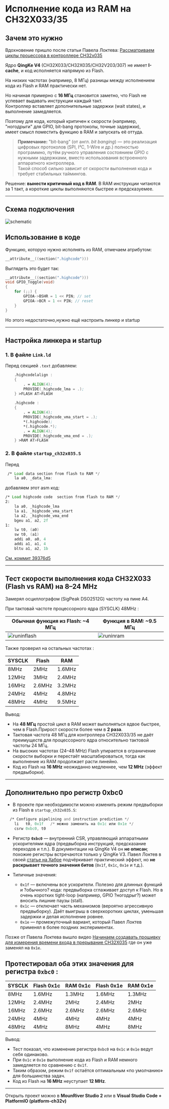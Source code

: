 # Исполнение кода из RAM на CH32X033/35

## Зачем это нужно

Вдохновение пришло после статьи Павела Локтева: [Рассматриваем циклы процессора в контроллере CH32x035](https://habr.com/ru/articles/872890)

Ядро **QingKe V4** (CH32X033/CH32X035/CH32V203/307) не имеет **I-cache**, и код исполняется напрямую из Flash.

На низких частотах (например, 8 МГц) разницы между исполнением кода из Flash и RAM практически нет.  

Но начиная примерно с **16 МГц** становится заметно, что Flash не успевает выдавать инструкции каждый такт.  
Контроллер вставляет дополнительные задержки (wait states), и выполнение замедляется.  

Поэтому для кода, который критичен к скорости (например, "ногодрыги" для GPIO, bit-bang протоколы, точные задержки),  
имеет смысл поместить функцию в RAM и запускать её оттуда. 

> **Примечание:** "bit-bang" (от англ. *bit banging*) — это реализация цифровых протоколов (SPI, I²C, 1-Wire и др.) полностью программно, 
> путём ручного управления состоянием GPIO с нужными задержками, вместо использования встроенного аппаратного контроллера.  
> Такой способ сильно зависит от скорости выполнения кода и требует стабильных таймингов.

Решение: **вынести критичный код в RAM**. В RAM инструкции читаются за 1 такт, а короткие циклы выполняются быстрее и предсказуемее.

---

## Схема подключения

![schematic](images/schematic.png)

## Использование в коде

Функцию, которую нужно исполнять из RAM, отмечаем атрибутом:

```c
__attribute__((section(".highcode")))
```

Выглядеть это будет так:

```c
__attribute__((section(".highcode")))
void GPIO_Toggle(void)
{
    for (;;) {
        GPIOA->BSHR = 1 << PIN; // set
        GPIOA->BCR = 1 << PIN; // reset
    }
}
```

Но  этого недостаточно,нужно ещё настроить линкер и startup

---

## Настройка линкера и startup

### 1. В файле `Link.ld`

Перед секцией `.text` добавляем:

```asm
  	.highcodelalign : 
    {       
        . = ALIGN(4);
        PROVIDE(_highcode_lma = .); 
    } >FLASH AT>FLASH 
    
    .highcode : 
    {
        . = ALIGN(4);
        PROVIDE(_highcode_vma_start = .);
        *(.highcode);
        *(.highcode.*);
		. = ALIGN(4); 
        PROVIDE(_highcode_vma_end = .);
    } >RAM AT>FLASH
````

### 2. В файле `startup_ch32x035.S`

Перед 
```asm
 /* Load data section from flash to RAM */
	la a0, _data_lma:
```
добавляем этот asm код:

```asm
/* Load highcode code  section from flash to RAM */
2:
    la a0, _highcode_lma
    la a1, _highcode_vma_start
    la a2, _highcode_vma_end
    bgeu a1, a2, 2f
1:
    lw t0, (a0)
    sw t0, (a1)
    addi a0, a0, 4
    addi a1, a1, 4
    bltu a1, a2, 1b
```

[См. коммит 39376d5](https://github.com/dzanis/CH32X033_runinram_test/commit/39376d54b02a8320292dfd27363899bbf2fa3fe6)

---

## Тест скорости выполнения кода CH32X033 (Flash vs RAM) на 8–24 MHz

Замерял осциллографом (SigPeak DSO2512G) частоту на пине A4.

При тактовай частоте процессорного ядра (SYSCLK) 48MHz :

| Обычная функция из Flash: **\~4 МГц** | Функция в RAM: **\~9.5 МГц** |
| --- | --- |
| ![runinflash](images/runinflash.bmp) | ![runinram](images/runinram.bmp) |

Также проверил на остальных частотах :

|SYSCLK | Flash   | RAM     |
| ---   | ---     | ---     |
| 8MHz  | 2MHz    | 1.6MHz  |
| 12MHz | 3MHz    | 2.4MHz  |
| 16MHz | 2.6MHz  | 3.2MHz  |
| 24MHz | 4MHz    | 4.8MHz  |
| 48MHz | 4MHz    | 9.5MHz  |

Вывод: 
 - На **48 МГц** простой цикл в RAM может выполняться вдвое быстрее, чем в Flash.Прирост скорости более чем в **2 раза**.
 - Тактовая частота 48 МГц для контроллера CH32X033/35 не даёт преимуществ для процессорного ядра относительно тактовой частоты 24 МГц.
 - На высоких частотах (24–48 MHz) Flash упирается в ограничение скорости выборки и перестаёт масштабироваться, тогда как выполнение из RAM продолжает расти линейно. 
 - Код из Flash на **16 MHz** неожиданно медленнее, чем **12 MHz** (эффект предвыборки).

---

## Дополнительно про регистр 0xbc0 

* В проекте при необходимости можно изменить режим предвыборки из Flash в `startup_ch32x035.S`:

```asm
  /* Configure pipelining and instruction prediction */
    li   t0, 0x1f   /* можно заменить на 0x1c или 0x1e */
    csrw 0xbc0, t0
````
* Регистр **`0xbc0`** — внутренний CSR, управляющий аппаратными ускорителями ядра
  (предвыборка инструкций, предсказание переходов и т.п.).
  В документации на QingKe V4 он **не описан**; похожие регистры встречаются только у QingKe V3.
  Павел Локтев в своей [статье на Хабре](https://habr.com/ru/articles/872890) подчёркивает практический эффект,
  но **не раскрывает точного значения битов** (`0x1f`, `0x1c`, `0x1e` и т.д.).

* Типичные значения:

  * `0x1f` — включены все ускорители.
    Полезно для длинных функций и ?обычного? кода: предвыборка сглаживает доступ к Flash.
    Но в очень коротких tight-loop (например, GPIO ?ногодрыг?) может вносить лишние паузы (stall).
  * `0x1c` — отключает часть механизмов (вероятно агрессивную предвыборку).
    Даёт выигрыш в сверхкоротких циклах, уменьшая задержки и делая исполнение ровнее.
  * `0x1e` — промежуточный вариант, который Павел Локтев применял в более поздних экспериментах.

Позже от Павела Локтева вышло видео  [Начинаем создавать прошивку для измерения времени входа в прерывание CH32X035](https://youtu.be/UuWuPq0lPJE?si=TtcdL1p9G3bJF78C) где он уже заменял на `0x1e`.

Протестировал оба этих значения для регистра **`0xbc0`** :
---

|SYSCLK | Flash 0x1c | RAM 0x1c | Flash 0x1e | RAM 0x1e |
| ---   | ---        | ---      | ---        | ---      |
| 8MHz  | 1.6MHz     | 1.3MHz   | 1.6MHz     | 1.3MHz   |
| 12MHz | 2.4MHz     | 2MHz     | 2.4MHz     | 2MHz     |
| 16MHz | 2.6MHz     | 2.6MHz   | 2.6MHz     | 2.6MHz   |
| 24MHz | 4MHz       | 4MHz     | 4MHz       | 4MHz     |
| 48MHz | 4MHz       | 8MHz     | 4MHz       | 8MHz     |

Вывод: 
- Тест показал, что изменение регистра `0xbc0` на  `0x1c` и `0x1e` ведут себя одинаково.
- При `0x1c` и `0x1e` выполнение кода из Flash и RAM немного замедляется по сравнению с `0x1f`.
- Таким образом, режим `0x1f` остаётся оптимальным «по умолчанию» для большинства задач.
- Код из Flash на **16 MHz** неуступает **12 MHz**.

---

Открыть проект можно в **MounRiver Studio 2**  или в **Visual Studio Code + PlatformIO (platform-ch32v)** 



